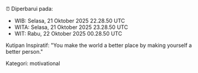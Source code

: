 ⏰ Diperbarui pada:
- WIB: Selasa, 21 Oktober 2025 22.28.50 UTC
- WITA: Selasa, 21 Oktober 2025 23.28.50 UTC
- WIT: Rabu, 22 Oktober 2025 00.28.50 UTC

Kutipan Inspiratif:
"You make the world a better place by making yourself a better person."


Kategori: motivational

